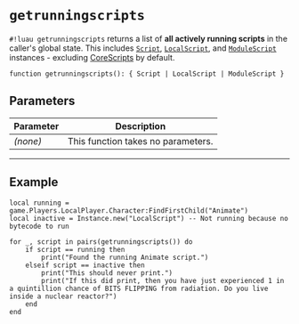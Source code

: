 # `getrunningscripts`

`#!luau getrunningscripts` returns a list of **all actively running scripts** in the caller's global state. This includes [`Script`](https://create.roblox.com/docs/reference/engine/classes/Script), [`LocalScript`](https://create.roblox.com/docs/reference/engine/classes/LocalScript), and [`ModuleScript`](https://create.roblox.com/docs/reference/engine/classes/ModuleScript) instances - excluding [CoreScripts](https://robloxapi.github.io/ref/class/CoreScript.html) by default.

```luau
function getrunningscripts(): { Script | LocalScript | ModuleScript }
```

## Parameters

| Parameter | Description                      |
|-----------|----------------------------------|
| *(none)*  | This function takes no parameters. |

---

## Example

```luau title="Checking for active scripts in the session" linenums="1"
local running = game.Players.LocalPlayer.Character:FindFirstChild("Animate")
local inactive = Instance.new("LocalScript") -- Not running because no bytecode to run

for _, script in pairs(getrunningscripts()) do
    if script == running then
        print("Found the running Animate script.")
    elseif script == inactive then
        print("This should never print.")
        print("If this did print, then you have just experienced 1 in a quintillion chance of BITS FLIPPING from radiation. Do you live inside a nuclear reactor?")
    end
end
```
